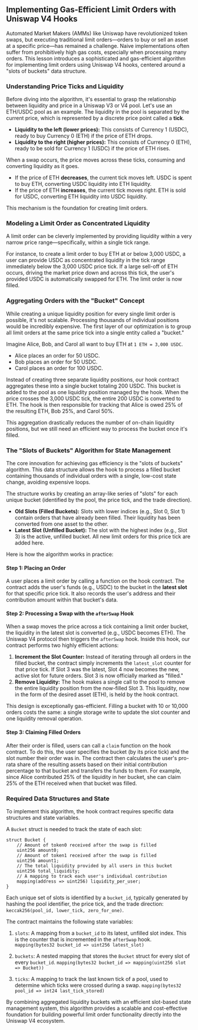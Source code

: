 ## Implementing Gas-Efficient Limit Orders with Uniswap V4 Hooks

Automated Market Makers (AMMs) like Uniswap have revolutionized token swaps, but executing traditional limit orders—orders to buy or sell an asset at a specific price—has remained a challenge. Naive implementations often suffer from prohibitively high gas costs, especially when processing many orders. This lesson introduces a sophisticated and gas-efficient algorithm for implementing limit orders using Uniswap V4 hooks, centered around a "slots of buckets" data structure.

### Understanding Price Ticks and Liquidity

Before diving into the algorithm, it's essential to grasp the relationship between liquidity and price in a Uniswap V3 or V4 pool. Let's use an ETH/USDC pool as an example. The liquidity in the pool is separated by the current price, which is represented by a discrete price point called a **tick**.

*   **Liquidity to the left (lower prices):** This consists of Currency 1 (USDC), ready to buy Currency 0 (ETH) if the price of ETH drops.
*   **Liquidity to the right (higher prices):** This consists of Currency 0 (ETH), ready to be sold for Currency 1 (USDC) if the price of ETH rises.

When a swap occurs, the price moves across these ticks, consuming and converting liquidity as it goes.
*   If the price of ETH **decreases**, the current tick moves left. USDC is spent to buy ETH, converting USDC liquidity into ETH liquidity.
*   If the price of ETH **increases**, the current tick moves right. ETH is sold for USDC, converting ETH liquidity into USDC liquidity.

This mechanism is the foundation for creating limit orders.

### Modeling a Limit Order as Concentrated Liquidity

A limit order can be cleverly implemented by providing liquidity within a very narrow price range—specifically, within a single tick range.

For instance, to create a limit order to buy ETH at or below 3,000 USDC, a user can provide USDC as concentrated liquidity in the tick range immediately below the 3,000 USDC price tick. If a large sell-off of ETH occurs, driving the market price down and across this tick, the user's provided USDC is automatically swapped for ETH. The limit order is now filled.

### Aggregating Orders with the "Bucket" Concept

While creating a unique liquidity position for every single limit order is possible, it's not scalable. Processing thousands of individual positions would be incredibly expensive. The first layer of our optimization is to group all limit orders at the same price tick into a single entity called a "bucket."

Imagine Alice, Bob, and Carol all want to buy ETH at `1 ETH = 3,000 USDC`.
*   Alice places an order for 50 USDC.
*   Bob places an order for 50 USDC.
*   Carol places an order for 100 USDC.

Instead of creating three separate liquidity positions, our hook contract aggregates these into a single bucket totaling 200 USDC. This bucket is added to the pool as one liquidity position managed by the hook. When the price crosses the 3,000 USDC tick, the entire 200 USDC is converted to ETH. The hook is then responsible for tracking that Alice is owed 25% of the resulting ETH, Bob 25%, and Carol 50%.

This aggregation drastically reduces the number of on-chain liquidity positions, but we still need an efficient way to process the bucket once it's filled.

### The "Slots of Buckets" Algorithm for State Management

The core innovation for achieving gas efficiency is the "slots of buckets" algorithm. This data structure allows the hook to process a filled bucket containing thousands of individual orders with a single, low-cost state change, avoiding expensive loops.

The structure works by creating an array-like series of "slots" for each unique bucket (identified by the pool, the price tick, and the trade direction).

*   **Old Slots (Filled Buckets):** Slots with lower indices (e.g., Slot 0, Slot 1) contain orders that have already been filled. Their liquidity has been converted from one asset to the other.
*   **Latest Slot (Unfilled Bucket):** The slot with the highest index (e.g., Slot 3) is the active, unfilled bucket. All new limit orders for this price tick are added here.

Here is how the algorithm works in practice:

#### Step 1: Placing an Order

A user places a limit order by calling a function on the hook contract. The contract adds the user's funds (e.g., USDC) to the bucket in the **latest slot** for that specific price tick. It also records the user's address and their contribution amount within that bucket's data.

#### Step 2: Processing a Swap with the `afterSwap` Hook

When a swap moves the price across a tick containing a limit order bucket, the liquidity in the latest slot is converted (e.g., USDC becomes ETH). The Uniswap V4 protocol then triggers the `afterSwap` hook. Inside this hook, our contract performs two highly efficient actions:

1.  **Increment the Slot Counter:** Instead of iterating through all orders in the filled bucket, the contract simply increments the `latest_slot` counter for that price tick. If Slot 3 was the latest, Slot 4 now becomes the new, active slot for future orders. Slot 3 is now officially marked as "filled."
2.  **Remove Liquidity:** The hook makes a single call to the pool to remove the entire liquidity position from the now-filled Slot 3. This liquidity, now in the form of the desired asset (ETH), is held by the hook contract.

This design is exceptionally gas-efficient. Filling a bucket with 10 or 10,000 orders costs the same: a single storage write to update the slot counter and one liquidity removal operation.

#### Step 3: Claiming Filled Orders

After their order is filled, users can call a `claim` function on the hook contract. To do this, the user specifies the bucket (by its price tick) and the slot number their order was in. The contract then calculates the user's pro-rata share of the resulting assets based on their initial contribution percentage to that bucket and transfers the funds to them. For example, since Alice contributed 25% of the liquidity in her bucket, she can claim 25% of the ETH received when that bucket was filled.

### Required Data Structures and State

To implement this algorithm, the hook contract requires specific data structures and state variables.

A `Bucket` struct is needed to track the state of each slot:
```solidity
struct Bucket {
    // Amount of token0 received after the swap is filled
    uint256 amount0;
    // Amount of token1 received after the swap is filled
    uint256 amount1;
    // The total liquidity provided by all users in this bucket
    uint256 total_liquidity;
    // A mapping to track each user's individual contribution
    mapping(address => uint256) liquidity_per_user;
}
```
Each unique set of slots is identified by a `bucket_id`, typically generated by hashing the pool identifier, the price tick, and the trade direction: `keccak256(pool_id, lower_tick, zero_for_one)`.

The contract maintains the following state variables:

1.  `slots`: A mapping from a `bucket_id` to its latest, unfilled slot index. This is the counter that is incremented in the `afterSwap` hook.
    `mapping(bytes32 bucket_id => uint256 latest_slot)`

2.  `buckets`: A nested mapping that stores the `Bucket` struct for every slot of every `bucket_id`.
    `mapping(bytes32 bucket_id => mapping(uint256 slot => Bucket))`

3.  `ticks`: A mapping to track the last known tick of a pool, used to determine which ticks were crossed during a swap.
    `mapping(bytes32 pool_id => int24 last_tick_stored)`

By combining aggregated liquidity buckets with an efficient slot-based state management system, this algorithm provides a scalable and cost-effective foundation for building powerful limit order functionality directly into the Uniswap V4 ecosystem.